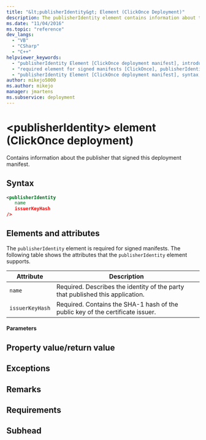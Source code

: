 ```yaml
---
title: "&lt;publisherIdentity&gt; Element (ClickOnce Deployment)"
description: The publisherIdentity element contains information about the publisher that signed a deployment manifest. The element is required for signed manifests.
ms.date: "11/04/2016"
ms.topic: "reference"
dev_langs:
  - "VB"
  - "CSharp"
  - "C++"
helpviewer_keywords:
  - "publisherIdentity Element [ClickOnce deployment manifest], introduction"
  - "required element for signed manifests [ClickOnce], publisherIdentity Element"
  - "publisherIdentity Element [ClickOnce deployment manifest], syntax, elements, and attributes"
author: mikejo5000
ms.author: mikejo
manager: jmartens
ms.subservice: deployment
---
```

# &lt;publisherIdentity&gt; element (ClickOnce deployment)

Contains information about the publisher that signed this deployment manifest.

## Syntax

```xml
<publisherIdentity
   name
   issuerKeyHash
/>
```

## Elements and attributes
 The `publisherIdentity` element is required for signed manifests. The following table shows the attributes that the `publisherIdentity` element supports.

|Attribute|Description|
|---------------|-----------------|
|`name`|Required. Describes the identity of the party that published this application.|
|`issuerKeyHash`|Required. Contains the SHA-1 hash of the public key of the certificate issuer.|

#### Parameters

## Property value/return value

## Exceptions

## Remarks

## Requirements

## Subhead
